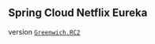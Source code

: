 ## Spring Cloud Netflix Eureka

version [`Greenwich.RC2`](https://spring.io/projects/spring-cloud-netflix)

